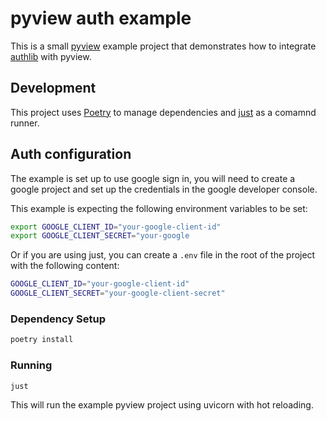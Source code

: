 # pyview auth example

This is a small [pyview](https://github.com/ogrodnek/pyview) example project that demonstrates how to integrate [authlib](https://docs.authlib.org/en/latest/) with pyview.

## Development

This project uses [Poetry](https://python-poetry.org/) to manage dependencies and [just](https://github.com/casey/just) as a comamnd runner.

## Auth configuration

The example is set up to use google sign in, you will need to create a google project and set up the credentials in the google developer console.

This example is expecting the following environment variables to be set:

```sh
export GOOGLE_CLIENT_ID="your-google-client-id"
export GOOGLE_CLIENT_SECRET="your-google
```

Or if you are using just, you can create a `.env` file in the root of the project with the following content:

```sh
GOOGLE_CLIENT_ID="your-google-client-id"
GOOGLE_CLIENT_SECRET="your-google-client-secret"
```

### Dependency Setup

```sh
poetry install
```

### Running

```sh
just
```

This will run the example pyview project using uvicorn with hot reloading.
